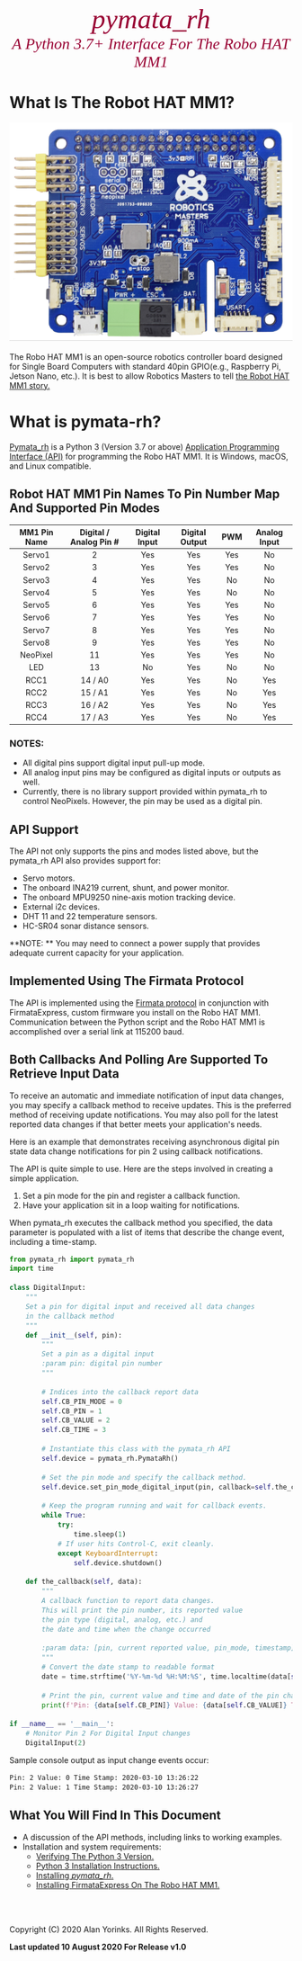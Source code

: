 

<div style="text-align:center;color:#990033; font-family:times, serif; font-size:3.5em"><i>pymata_rh</i></div>

<div style="text-align:center;color:#990033; font-family:times, serif; font-size:2em"><i>A Python 3.7+ Interface For The Robo HAT MM1</i></div>


# What Is The Robot HAT MM1?
![](./images/robohatmm1.png)
<br>
<br>
The Robo HAT MM1 is an open-source robotics controller board designed for Single Board 
Computers with standard 40pin GPIO(e.g., Raspberry Pi, Jetson Nano, etc.). It is best to allow Robotics Masters to tell
[the Robot HAT MM1 story.](https://robohatmm1-docs.readthedocs.io/en/latest/)

# What is pymata-rh? 

[Pymata_rh](https://github.com/MrYsLab/pymata_rh) is a Python 3 (Version 3.7 or above)  [Application Programming 
Interface (API)](https://htmlpreview.github.com/?https://github.com/MrYsLab/pymata_rh/blob/master/html/pymata_rh/index.html)
for programming the Robo HAT MM1.
It is Windows, macOS, and Linux compatible.

## Robot HAT MM1 Pin Names To Pin Number Map And Supported Pin Modes

**MM1 Pin Name**|**Digital / Analog Pin #**|**Digital Input**|**Digital Output**|**PWM**|**Analog Input**
:-----:|:-----:|:-----:|:-----:|:-----:|:-----:
Servo1|2|Yes|Yes|Yes|No
Servo2|3|Yes|Yes|Yes|No
Servo3|4|Yes|Yes|No|No
Servo4|5|Yes|Yes|No|No
Servo5|6|Yes|Yes|Yes|No
Servo6|7|Yes|Yes|Yes|No
Servo7|8|Yes|Yes|Yes|No
Servo8|9|Yes|Yes|Yes|No
NeoPixel |11|Yes|Yes|Yes|No      
LED      | 13|No|Yes|No|No
RCC1     | 14 / A0 |Yes|Yes|No|Yes
RCC2     | 15 / A1 |Yes|Yes|No|Yes
RCC3     | 16 / A2 |Yes|Yes|No|Yes
RCC4     | 17 / A3 |Yes|Yes|No|Yes

### NOTES:
* All digital pins support digital input pull-up mode.
* All analog input pins may be configured as digital inputs or outputs as well.
* Currently, there is no library support provided within pymata_rh to control NeoPixels. However, the pin may be used as a digital pin.

## API Support
The API not only supports the pins and modes listed above, but the pymata_rh API also
provides support for:

* Servo motors.
* The onboard INA219 current, shunt, and power monitor.
* The onboard MPU9250 nine-axis motion tracking device.
* External i2c devices. 
* DHT 11 and 22 temperature sensors.
* HC-SR04 sonar distance sensors.

**NOTE: ** You may need to connect a power supply that provides adequate current capacity for your application.

## Implemented Using The Firmata Protocol

The API is implemented using the
 [Firmata protocol](https://github.com/firmata/protocol) in conjunction with FirmataExpress,
custom firmware you install on the Robo HAT MM1.
Communication between the Python script and the Robo HAT MM1 is accomplished over a serial link at 115200 baud.


## Both Callbacks And Polling Are Supported To Retrieve Input Data

To receive an automatic and immediate notification of input data changes, you may specify a callback 
method to receive updates. This is the preferred method of receiving update notifications.
You may also  poll for the latest reported data changes if that better meets your application's needs.

Here is an example that demonstrates receiving asynchronous digital pin state data change notifications for pin 2 using
 callback notifications.

The API is quite simple to use. Here are the steps involved in creating a simple application.

1. Set a pin mode for the pin and register a callback function.
2. Have your application sit in a loop waiting for notifications.
    
When pymata_rh executes the callback method you specified, the data parameter is populated with 
a list of items that describe the change event, including a time-stamp.


```python
from pymata_rh import pymata_rh
import time

class DigitalInput:
    """
    Set a pin for digital input and received all data changes
    in the callback method
    """
    def __init__(self, pin):
        """
        Set a pin as a digital input
        :param pin: digital pin number
        """

        # Indices into the callback report data
        self.CB_PIN_MODE = 0
        self.CB_PIN = 1
        self.CB_VALUE = 2
        self.CB_TIME = 3

        # Instantiate this class with the pymata_rh API
        self.device = pymata_rh.PymataRh()

        # Set the pin mode and specify the callback method.
        self.device.set_pin_mode_digital_input(pin, callback=self.the_callback)

        # Keep the program running and wait for callback events.
        while True:
            try:
                time.sleep(1)
            # If user hits Control-C, exit cleanly.
            except KeyboardInterrupt:
                self.device.shutdown()

    def the_callback(self, data):
        """
        A callback function to report data changes.
        This will print the pin number, its reported value
        the pin type (digital, analog, etc.) and
        the date and time when the change occurred

        :param data: [pin, current reported value, pin_mode, timestamp]
        """
        # Convert the date stamp to readable format
        date = time.strftime('%Y-%m-%d %H:%M:%S', time.localtime(data[self.CB_TIME]))

        # Print the pin, current value and time and date of the pin change event.
        print(f'Pin: {data[self.CB_PIN]} Value: {data[self.CB_VALUE]} Time Stamp: {date}')

if __name__ == '__main__':
    # Monitor Pin 2 For Digital Input changes
    DigitalInput(2)

```

Sample console output as input change events occur:
```bash
Pin: 2 Value: 0 Time Stamp: 2020-03-10 13:26:22
Pin: 2 Value: 1 Time Stamp: 2020-03-10 13:26:27
```


## What You Will Find In This Document

* A discussion of the API methods, including links to working examples.
* Installation and system requirements:
    * [Verifying The Python 3 Version.](./python_3_verify/#how-to-verify-the-python-3-version-installed) 
    * [Python 3 Installation Instructions.](./python_install/#installing-python-37-or-greater)
    * [Installing _pymata_rh_.](./install_pymata_rh/#before-you-install)
    * [Installing FirmataExpress On The Robo HAT MM1.](./firmata_express/#installation-instructions)


<br>
<br>

Copyright (C) 2020 Alan Yorinks. All Rights Reserved.

**Last updated 10 August 2020 For Release v1.0**
